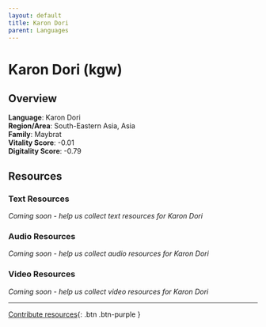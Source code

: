 ```yaml
---
layout: default
title: Karon Dori
parent: Languages
---
```


# Karon Dori (kgw)

## Overview

**Language**: Karon Dori  
**Region/Area**: South-Eastern Asia, Asia  
**Family**: Maybrat  
**Vitality Score**: -0.01  
**Digitality Score**: -0.79  

## Resources

### Text Resources
*Coming soon - help us collect text resources for Karon Dori*

### Audio Resources
*Coming soon - help us collect audio resources for Karon Dori*

### Video Resources
*Coming soon - help us collect video resources for Karon Dori*

---

[Contribute resources](https://fairtrain.github.io/){: .btn .btn-purple }
